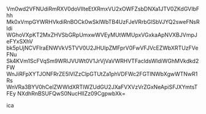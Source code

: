 Vm0wd2VFNUdiRmRXV0doVllteEtXRmxVU2xOWFZsbDNXa1JTV0ZKdGVIbFhh
Mk0xVmpGYWRHVkdiRnBOCk0wSklWbTB4UzFJeVRrbGlSbVJYQ2sweFNsRldi
WGhoVXpKT2MxZHVSbGRpUmxwWVEyMUtWMUpxVGxkaApNVXBJVmpJeFYxSXhV
bk5pUjNCVFlraENWVkV5TVV0U2JHUlpZMFprV0FwVFJVcEZWbXRTUzFVeFNu
Sk4KVm1ScFVqSm9WRlJVUWt0V1JrVjVaVWRHVTFacldsWldiWGhMVkdkd2FW
WnJiRFpXYTJONFRrZE5lVlZzClpGTUtZa1phVDFWc2FGTlNWbXgwWTNwR1Rs
WnVRa3BYV0hCelZWWldXRTlWZUdGU2JXaFVXVzVrZGxNeApiSFJXYmtsTFEy
NXdhRnBSUFQwS0NucHllZz09CgpwbXk=

ica